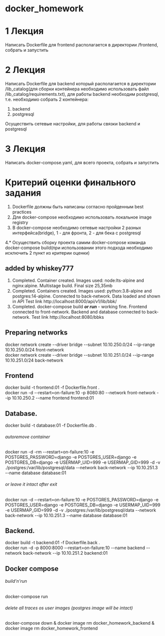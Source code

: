 # docker_homework
# 1 Лекция
Написать Dockerfile для frontend располагается в директории /frontend, собрать и запустить
# 2 Лекция
Написать Dockerfile для backend который располагается в директории /lib_catalog(для сборки контейнера необходимо использовать файл /lib_catalog/requirements.txt), для работы backend необходим postgresql, т.е. необходимо собрать 2 контейнера:
1. backend
2. postgresql

Осуществить сетевые настройки, для работы связки backend и postgresql
# 3 Лекция
Написать docker-compose.yaml, для всего проекта, собрать и запустить

# Критерий оценки финального задания
1. Dockerfile должны быть написаны согласно пройденным best practices
2. Для docker-compose необходимо использовать локальное image registry
3. В docker-compose необходимо сетевые настройки 2 разных интерфейса(bridge), 1 - для фронта, 2 - для бека с postgresql

4.* Осуществить сборку проекта самим docker-compose команда docker-compose build(при использовании этого подхода необходимо исключить 2 пункт из критерии оценки)

## added by whiskey777

1. Completed. Container created. Images used: node:lts-alpine and nginx:alpine. Multistage build. Final size 25,35mb
2. Completed. Containers created. Images used: python:3.8-alpine and postgres:14-alpine. Connected to back-network. Data loaded and shown in API
    Test link http://localhost:8000/api/v1/lib/bbk/
3. Completed. docker-compose build ***or run*** - working fine. Frontend connected to front-network. Backend and database connected to back-network.
    Test link http://localhost:8080/bbks

## Preparing networks

docker network create --driver bridge --subnet 10.10.250.0/24 --ip-range 10.10.250.0/24 front-network  
docker network create --driver bridge --subnet 10.10.251.0/24 --ip-range 10.10.251.0/24 back-network  
## Frontend  
docker build -t frontend:01 -f Dockerfile.front .  
docker run -d --restart=on-failure:10 -p 8080:80 --network front-network --ip 10.10.250.2 --name frontend frontend:01  
## Database.  
docker build -t database:01 -f Dockerfile.db .  
###### autoremove container  
docker run -d -rm --restart=on-failure:10 -e POSTGRES_PASSWORD=django -e POSTGRES_USER=django -e POSTGRES_DB=django -e USERMAP_UID=999 -e USERMAP_GID=999 -d -v ./postgres:/var/lib/postgresql/data --network back-network --ip 10.10.251.3 --name database database:01  
###### or leave it intact after exit  
docker run -d --restart=on-failure:10 -e POSTGRES_PASSWORD=django -e POSTGRES_USER=django -e POSTGRES_DB=django -e USERMAP_UID=999 -e USERMAP_GID=999 -d -v ./postgres:/var/lib/postgresql/data --network back-network --ip 10.10.251.3 --name database database:01  
## Backend.  
docker build -t backend:01 -f Dockerfile.back .  
docker run -d -p 8000:8000 --restart=on-failure:10 --name backend --network back-network --ip 10.10.251.2 backend:01

## Docker compose  
###### build'n'run
docker-compose run  
###### delete all traces os user images (postgres image will be intact)  
docker-compose down & docker image rm docker_homework_backend & docker image rm docker_homework_frontend
